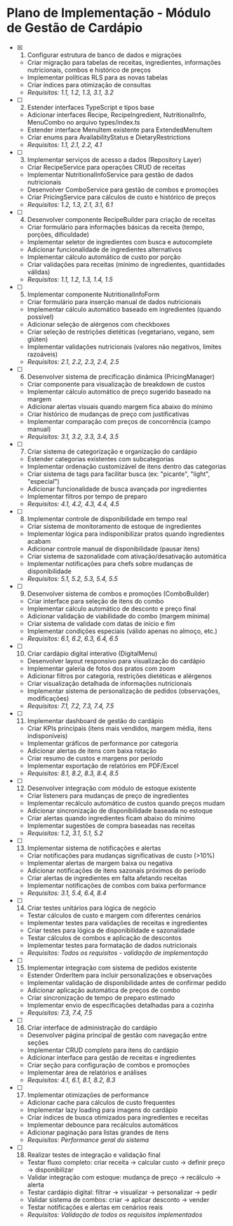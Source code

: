 # Plano de Implementação - Módulo de Gestão de Cardápio

- [x] 1. Configurar estrutura de banco de dados e migrações





  - Criar migração para tabelas de receitas, ingredientes, informações nutricionais, combos e histórico de preços
  - Implementar políticas RLS para as novas tabelas
  - Criar índices para otimização de consultas
  - _Requisitos: 1.1, 1.2, 1.3, 3.1, 3.2_

- [ ] 2. Estender interfaces TypeScript e tipos base
  - Adicionar interfaces Recipe, RecipeIngredient, NutritionalInfo, MenuCombo no arquivo types/index.ts
  - Estender interface MenuItem existente para ExtendedMenuItem
  - Criar enums para AvailabilityStatus e DietaryRestrictions
  - _Requisitos: 1.1, 2.1, 2.2, 4.1_

- [ ] 3. Implementar serviços de acesso a dados (Repository Layer)
  - Criar RecipeService para operações CRUD de receitas
  - Implementar NutritionalInfoService para gestão de dados nutricionais
  - Desenvolver ComboService para gestão de combos e promoções
  - Criar PricingService para cálculos de custo e histórico de preços
  - _Requisitos: 1.2, 1.3, 2.1, 3.1, 6.1_

- [ ] 4. Desenvolver componente RecipeBuilder para criação de receitas
  - Criar formulário para informações básicas da receita (tempo, porções, dificuldade)
  - Implementar seletor de ingredientes com busca e autocomplete
  - Adicionar funcionalidade de ingredientes alternativos
  - Implementar cálculo automático de custo por porção
  - Criar validações para receitas (mínimo de ingredientes, quantidades válidas)
  - _Requisitos: 1.1, 1.2, 1.3, 1.4, 1.5_

- [ ] 5. Implementar componente NutritionalInfoForm
  - Criar formulário para inserção manual de dados nutricionais
  - Implementar cálculo automático baseado em ingredientes (quando possível)
  - Adicionar seleção de alérgenos com checkboxes
  - Criar seleção de restrições dietéticas (vegetariano, vegano, sem glúten)
  - Implementar validações nutricionais (valores não negativos, limites razoáveis)
  - _Requisitos: 2.1, 2.2, 2.3, 2.4, 2.5_

- [ ] 6. Desenvolver sistema de precificação dinâmica (PricingManager)
  - Criar componente para visualização de breakdown de custos
  - Implementar cálculo automático de preço sugerido baseado na margem
  - Adicionar alertas visuais quando margem fica abaixo do mínimo
  - Criar histórico de mudanças de preço com justificativas
  - Implementar comparação com preços de concorrência (campo manual)
  - _Requisitos: 3.1, 3.2, 3.3, 3.4, 3.5_

- [ ] 7. Criar sistema de categorização e organização do cardápio
  - Estender categorias existentes com subcategorias
  - Implementar ordenação customizável de itens dentro das categorias
  - Criar sistema de tags para facilitar busca (ex: "picante", "light", "especial")
  - Adicionar funcionalidade de busca avançada por ingredientes
  - Implementar filtros por tempo de preparo
  - _Requisitos: 4.1, 4.2, 4.3, 4.4, 4.5_

- [ ] 8. Implementar controle de disponibilidade em tempo real
  - Criar sistema de monitoramento de estoque de ingredientes
  - Implementar lógica para indisponibilizar pratos quando ingredientes acabam
  - Adicionar controle manual de disponibilidade (pausar itens)
  - Criar sistema de sazonalidade com ativação/desativação automática
  - Implementar notificações para chefs sobre mudanças de disponibilidade
  - _Requisitos: 5.1, 5.2, 5.3, 5.4, 5.5_

- [ ] 9. Desenvolver sistema de combos e promoções (ComboBuilder)
  - Criar interface para seleção de itens do combo
  - Implementar cálculo automático de desconto e preço final
  - Adicionar validação de viabilidade do combo (margem mínima)
  - Criar sistema de validade com datas de início e fim
  - Implementar condições especiais (válido apenas no almoço, etc.)
  - _Requisitos: 6.1, 6.2, 6.3, 6.4, 6.5_

- [ ] 10. Criar cardápio digital interativo (DigitalMenu)
  - Desenvolver layout responsivo para visualização do cardápio
  - Implementar galeria de fotos dos pratos com zoom
  - Adicionar filtros por categoria, restrições dietéticas e alérgenos
  - Criar visualização detalhada de informações nutricionais
  - Implementar sistema de personalização de pedidos (observações, modificações)
  - _Requisitos: 7.1, 7.2, 7.3, 7.4, 7.5_

- [ ] 11. Implementar dashboard de gestão do cardápio
  - Criar KPIs principais (itens mais vendidos, margem média, itens indisponíveis)
  - Implementar gráficos de performance por categoria
  - Adicionar alertas de itens com baixa rotação
  - Criar resumo de custos e margens por período
  - Implementar exportação de relatórios em PDF/Excel
  - _Requisitos: 8.1, 8.2, 8.3, 8.4, 8.5_

- [ ] 12. Desenvolver integração com módulo de estoque existente
  - Criar listeners para mudanças de preço de ingredientes
  - Implementar recálculo automático de custos quando preços mudam
  - Adicionar sincronização de disponibilidade baseada no estoque
  - Criar alertas quando ingredientes ficam abaixo do mínimo
  - Implementar sugestões de compra baseadas nas receitas
  - _Requisitos: 1.2, 3.1, 5.1, 5.2_

- [ ] 13. Implementar sistema de notificações e alertas
  - Criar notificações para mudanças significativas de custo (>10%)
  - Implementar alertas de margem baixa ou negativa
  - Adicionar notificações de itens sazonais próximos do período
  - Criar alertas de ingredientes em falta afetando receitas
  - Implementar notificações de combos com baixa performance
  - _Requisitos: 3.1, 5.4, 6.4, 8.4_

- [ ] 14. Criar testes unitários para lógica de negócio
  - Testar cálculos de custo e margem com diferentes cenários
  - Implementar testes para validações de receitas e ingredientes
  - Criar testes para lógica de disponibilidade e sazonalidade
  - Testar cálculos de combos e aplicação de descontos
  - Implementar testes para formatação de dados nutricionais
  - _Requisitos: Todos os requisitos - validação de implementação_

- [ ] 15. Implementar integração com sistema de pedidos existente
  - Estender OrderItem para incluir personalizações e observações
  - Implementar validação de disponibilidade antes de confirmar pedido
  - Adicionar aplicação automática de preços de combo
  - Criar sincronização de tempo de preparo estimado
  - Implementar envio de especificações detalhadas para a cozinha
  - _Requisitos: 7.3, 7.4, 7.5_

- [ ] 16. Criar interface de administração do cardápio
  - Desenvolver página principal de gestão com navegação entre seções
  - Implementar CRUD completo para itens do cardápio
  - Adicionar interface para gestão de receitas e ingredientes
  - Criar seção para configuração de combos e promoções
  - Implementar área de relatórios e análises
  - _Requisitos: 4.1, 6.1, 8.1, 8.2, 8.3_

- [ ] 17. Implementar otimizações de performance
  - Adicionar cache para cálculos de custo frequentes
  - Implementar lazy loading para imagens do cardápio
  - Criar índices de busca otimizados para ingredientes e receitas
  - Implementar debounce para recálculos automáticos
  - Adicionar paginação para listas grandes de itens
  - _Requisitos: Performance geral do sistema_

- [ ] 18. Realizar testes de integração e validação final
  - Testar fluxo completo: criar receita → calcular custo → definir preço → disponibilizar
  - Validar integração com estoque: mudança de preço → recálculo → alerta
  - Testar cardápio digital: filtrar → visualizar → personalizar → pedir
  - Validar sistema de combos: criar → aplicar desconto → vender
  - Testar notificações e alertas em cenários reais
  - _Requisitos: Validação de todos os requisitos implementados_